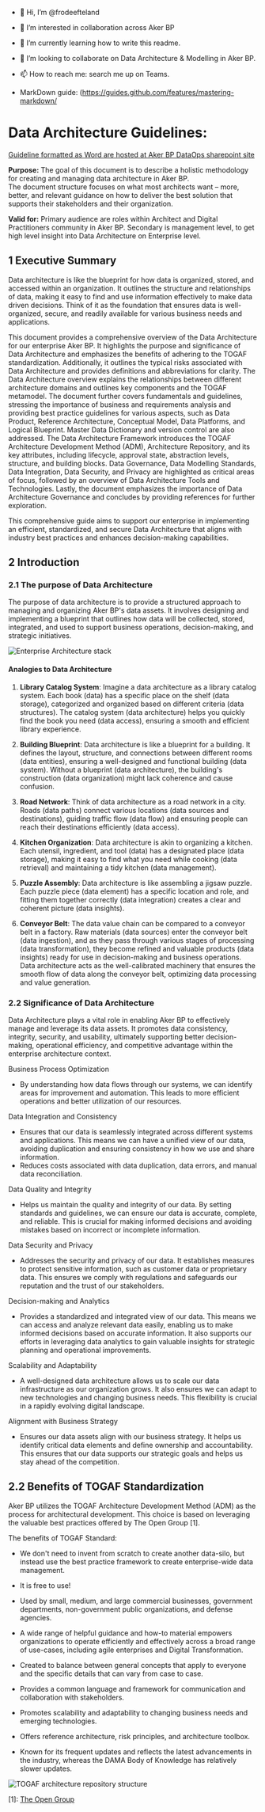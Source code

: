 - 👋 Hi, I’m @frodeefteland
- 👀 I’m interested in collaboration across Aker BP
- 🌱 I’m currently learning how to write this readme. 
- 💞️ I’m looking to collaborate on Data Architecture & Modelling in Aker BP. 
- 📫 How to reach me: search me up on Teams.

- MarkDown guide: (https://guides.github.com/features/mastering-markdown/

<!---
frodeefteland/frodeefteland is a ✨ special ✨ repository because its `README.md` (this file) appears on your GitHub profile.
You can click the Preview link to take a look at your changes.
--->

# Data Architecture Guidelines: 
[Guideline formatted as Word are hosted at Aker BP DataOps sharepoint site](https://akerbp.sharepoint.com/:w:/r/sites/abp-team-365/Shared%20Documents/2.01%20-%20GOVERNANCE%20AND%20ARCHITECTURE%20%F0%9F%A7%A9/1.01.03.%20Data%20Governance/78-000623%20Information%20Management%20Specification/Data%20Management%20Spec%20-%20Redesign%206.2023/Guideline%20Data%20Architecture.docx?d=w6f1b054f86884d898c3ee73192115ac8&csf=1&web=1&e=VJzXNd)


**Purpose:** The goal of this document is to describe a holistic methodology for creating and managing data architecture in Aker BP.  
The document structure focuses on what most architects want – more, better, and relevant guidance on how to deliver the best solution that supports their stakeholders and their organization.

**Valid for:**	Primary audience are roles within Architect and Digital Practitioners community in Aker BP.
Secondary is management level, to get high level insight into Data Architecture on Enterprise level. 

## 1 Executive Summary
Data architecture is like the blueprint for how data is organized, stored, and accessed within an organization. It outlines the structure and relationships of data, making it easy to find and use information effectively to make data driven decisions. Think of it as the foundation that ensures data is well-organized, secure, and readily available for various business needs and applications.

This document provides a comprehensive overview of the Data Architecture for our enterprise Aker BP. It highlights the purpose and significance of Data Architecture and emphasizes the benefits of adhering to the TOGAF standardization. Additionally, it outlines the typical risks associated with Data Architecture and provides definitions and abbreviations for clarity.
The Data Architecture overview explains the relationships between different architecture domains and outlines key components and the TOGAF metamodel.
The document further covers fundamentals and guidelines, stressing the importance of business and requirements analysis and providing best practice guidelines for various aspects, such as Data Product, Reference Architecture, Conceptual Model, Data Platforms, and Logical Blueprint. Master Data Dictionary and version control are also addressed.
The Data Architecture Framework introduces the TOGAF Architecture Development Method (ADM), Architecture Repository, and its key attributes, including lifecycle, approval state, abstraction levels, structure, and building blocks.
Data Governance, Data Modelling Standards, Data Integration, Data Security, and Privacy are highlighted as critical areas of focus, followed by an overview of Data Architecture Tools and Technologies.
Lastly, the document emphasizes the importance of Data Architecture Governance and concludes by providing references for further exploration.

This comprehensive guide aims to support our enterprise in implementing an efficient, standardized, and secure Data Architecture that aligns with industry best practices and enhances decision-making capabilities.

## 2 Introduction
### 2.1	The purpose of Data Architecture

The purpose of data architecture is to provide a structured approach to managing and organizing Aker BP's data assets. It involves designing and implementing a blueprint that outlines how data will be collected, stored, integrated, and used to support business operations, decision-making, and strategic initiatives.

![Enterprise Architecture stack](EnterpriseArchitectureStack.jpg)

#### Analogies to Data Architecture

1. **Library Catalog System**: Imagine a data architecture as a library catalog system. Each book (data) has a specific place on the shelf (data storage), categorized and organized based on different criteria (data structures). The catalog system (data architecture) helps you quickly find the book you need (data access), ensuring a smooth and efficient library experience.

2. **Building Blueprint**: Data architecture is like a blueprint for a building. It defines the layout, structure, and connections between different rooms (data entities), ensuring a well-designed and functional building (data system). Without a blueprint (data architecture), the building's construction (data organization) might lack coherence and cause confusion.

3. **Road Network**: Think of data architecture as a road network in a city. Roads (data paths) connect various locations (data sources and destinations), guiding traffic flow (data flow) and ensuring people can reach their destinations efficiently (data access).

4. **Kitchen Organization**: Data architecture is akin to organizing a kitchen. Each utensil, ingredient, and tool (data) has a designated place (data storage), making it easy to find what you need while cooking (data retrieval) and maintaining a tidy kitchen (data management).

5. **Puzzle Assembly**: Data architecture is like assembling a jigsaw puzzle. Each puzzle piece (data element) has a specific location and role, and fitting them together correctly (data integration) creates a clear and coherent picture (data insights).

6. **Conveyor Belt**: The data value chain can be compared to a conveyor belt in a factory. Raw materials (data sources) enter the conveyor belt (data ingestion), and as they pass through various stages of processing (data transformation), they become refined and valuable products (data insights) ready for use in decision-making and business operations. Data architecture acts as the well-calibrated machinery that ensures the smooth flow of data along the conveyor belt, optimizing data processing and value generation.

### 2.2 Significance of Data Architecture
Data Architecture plays a vital role in enabling Aker BP to effectively manage and leverage its data assets. It promotes data consistency, integrity, security, and usability, ultimately supporting better decision-making, operational efficiency, and competitive advantage within the enterprise architecture context.

Business Process Optimization
- By understanding how data flows through our systems, we can identify areas for improvement and automation. This leads to more efficient operations and better utilization of our resources.

Data Integration and Consistency
- Ensures that our data is seamlessly integrated across different systems and applications. This means we can have a unified view of our data, avoiding duplication and ensuring consistency in how we use and share information.
- Reduces costs associated with data duplication, data errors, and manual data reconciliation.

Data Quality and Integrity
- Helps us maintain the quality and integrity of our data. By setting standards and guidelines, we can ensure our data is accurate, complete, and reliable. This is crucial for making informed decisions and avoiding mistakes based on incorrect or incomplete information.

Data Security and Privacy
- Addresses the security and privacy of our data. It establishes measures to protect sensitive information, such as customer data or proprietary data. This ensures we comply with regulations and safeguards our reputation and the trust of our stakeholders.

Decision-making and Analytics
- Provides a standardized and integrated view of our data. This means we can access and analyze relevant data easily, enabling us to make informed decisions based on accurate information. It also supports our efforts in leveraging data analytics to gain valuable insights for strategic planning and operational improvements.

Scalability and Adaptability
- A well-designed data architecture allows us to scale our data infrastructure as our organization grows. It also ensures we can adapt to new technologies and changing business needs. This flexibility is crucial in a rapidly evolving digital landscape.

Alignment with Business Strategy
- Ensures our data assets align with our business strategy. It helps us identify critical data elements and define ownership and accountability. This ensures that our data supports our strategic goals and helps us stay ahead of the competition.

 ## 2.2 Benefits of TOGAF Standardization

Aker BP utilizes the TOGAF Architecture Development Method (ADM) as the process for architectural development. This choice is based on leveraging the valuable best practices offered by The Open Group [1].

The benefits of TOGAF Standard:

- We don't need to invent from scratch to create another data-silo, but instead use the best practice framework to create enterprise-wide data management.

- It is free to use!

- Used by small, medium, and large commercial businesses, government departments, non-government public organizations, and defense agencies.

- A wide range of helpful guidance and how-to material empowers organizations to operate efficiently and effectively across a broad range of use-cases, including agile enterprises and Digital Transformation.

- Created to balance between general concepts that apply to everyone and the specific details that can vary from case to case.

- Provides a common language and framework for communication and collaboration with stakeholders.

- Promotes scalability and adaptability to changing business needs and emerging technologies.

- Offers reference architecture, risk principles, and architecture toolbox.

- Known for its frequent updates and reflects the latest advancements in the industry, whereas the DAMA Body of Knowledge has relatively slower updates.

![TOGAF architecture repository structure](https://github.com/frodeefteland/frodeefteland/blob/45857b15e56ecc05339c8d96fea99c3445cdc829/TOGAF%20architecture%20repository%20structure.png)

[1]: [The Open Group](https://www.opengroup.org/)  
